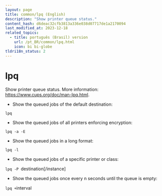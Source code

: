 ```yaml
---
layout: page
title: common/lpq (English)
description: "Show printer queue status."
content_hash: d6deac32cfb3813a336e038d07717de1a2170094
last_modified_at: 2023-12-18
related_topics:
  - title: português (Brasil) version
    url: /pt_BR/common/lpq.html
    icon: bi bi-globe
tldri18n_status: 2
---
```

# lpq

Show printer queue status.
More information: <https://www.cups.org/doc/man-lpq.html>.

- Show the queued jobs of the default destination:

`lpq`

- Show the queued jobs of all printers enforcing encryption:

`lpq -a -E`

- Show the queued jobs in a long format:

`lpq -l`

- Show the queued jobs of a specific printer or class:

`lpq -P `<span class="tldr-var badge badge-pill bg-dark-lm bg-white-dm text-white-lm text-dark-dm font-weight-bold">destination[/instance]</span>

- Show the queued jobs once every n seconds until the queue is empty:

`lpq +`<span class="tldr-var badge badge-pill bg-dark-lm bg-white-dm text-white-lm text-dark-dm font-weight-bold">interval</span>
